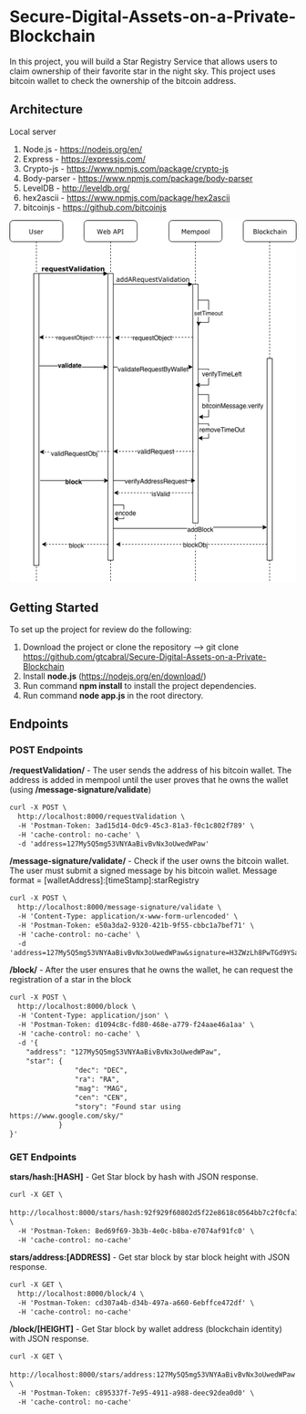 # Secure-Digital-Assets-on-a-Private-Blockchain
In this project, you will build a Star Registry Service that allows users to claim ownership of their favorite star in the night sky. This project uses bitcoin wallet to check the ownership of the bitcoin address.

## Architecture
Local server

1. Node.js - https://nodejs.org/en/
2. Express - https://expressjs.com/
3. Crypto-js - https://www.npmjs.com/package/crypto-js
4. Body-parser - https://www.npmjs.com/package/body-parser
5. LevelDB - http://leveldb.org/
6. hex2ascii - https://www.npmjs.com/package/hex2ascii
7. bitcoinjs - https://github.com/bitcoinjs

![Sequence Diagram](https://github.com/gtcabral/Secure-Digital-Assets-on-a-Private-Blockchain/blob/master/project4-workflow.png)

## Getting Started

To set up the project for review do the following:
1. Download the project or clone the repository --> git clone https://github.com/gtcabral/Secure-Digital-Assets-on-a-Private-Blockchain
2. Install __node.js__ (https://nodejs.org/en/download/)
3. Run command __npm install__ to install the project dependencies.
4. Run command __node app.js__ in the root directory.

## Endpoints

### POST Endpoints
__/requestValidation/__ - The user sends the address of his bitcoin wallet. The address is added in mempool until the user proves that he owns the wallet (using __/message-signature/validate__)

```
curl -X POST \
  http://localhost:8000/requestValidation \
  -H 'Postman-Token: 3ad15d14-0dc9-45c3-81a3-f0c1c802f789' \
  -H 'cache-control: no-cache' \
  -d 'address=127My5Q5mg53VNYAaBivBvNx3oUwedWPaw'
```

__/message-signature/validate/__ - Check if the user owns the bitcoin wallet. The user must submit a signed message by his bitcoin wallet. Message format = [walletAddress]:[timeStamp]:starRegistry

```
curl -X POST \
  http://localhost:8000/message-signature/validate \
  -H 'Content-Type: application/x-www-form-urlencoded' \
  -H 'Postman-Token: e50a3da2-9320-421b-9f55-cbbc1a7bef71' \
  -H 'cache-control: no-cache' \
  -d 'address=127My5Q5mg53VNYAaBivBvNx3oUwedWPaw&signature=H3ZWzLh8PwTGd9YSaaHHhBznscvP1jgIUt6sQo%2BAqF4rUsu5Z9WIQqTF4iqhabgS0%2BHAQy0ZKCAXL%2BVYDIrKNAM%3D'
```
__/block/__ - After the user ensures that he owns the wallet, he can request the registration of a star in the block

```
curl -X POST \
  http://localhost:8000/block \
  -H 'Content-Type: application/json' \
  -H 'Postman-Token: d1094c8c-fd80-468e-a779-f24aae46a1aa' \
  -H 'cache-control: no-cache' \
  -d '{
    "address": "127My5Q5mg53VNYAaBivBvNx3oUwedWPaw",
    "star": {
                "dec": "DEC",
                "ra": "RA",
                "mag": "MAG",
                "cen": "CEN",
                "story": "Found star using https://www.google.com/sky/"
            }
}'
```

### GET Endpoints
__stars/hash:[HASH]__ - Get Star block by hash with JSON response.
```
curl -X GET \
  http://localhost:8000/stars/hash:92f929f60802d5f22e8618c0564bb7c2f0cfa3b0efc2d67cfaca2e325d475d8a \
  -H 'Postman-Token: 8ed69f69-3b3b-4e0c-b8ba-e7074af91fc0' \
  -H 'cache-control: no-cache'
```

__stars/address:[ADDRESS]__ - Get star block by star block height with JSON response.
```
curl -X GET \
  http://localhost:8000/block/4 \
  -H 'Postman-Token: cd307a4b-d34b-497a-a660-6ebffce472df' \
  -H 'cache-control: no-cache'
```

__/block/[HEIGHT]__ - Get Star block by wallet address (blockchain identity) with JSON response.
```
curl -X GET \
  http://localhost:8000/stars/address:127My5Q5mg53VNYAaBivBvNx3oUwedWPaw \
  -H 'Postman-Token: c895337f-7e95-4911-a988-deec92dea0d0' \
  -H 'cache-control: no-cache'
```
